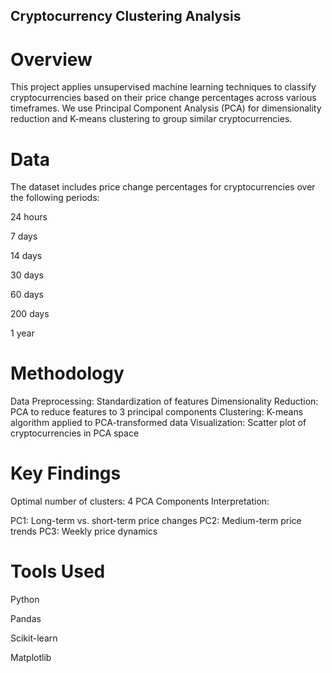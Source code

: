## Cryptocurrency Clustering Analysis

# Overview

This project applies unsupervised machine learning techniques to classify cryptocurrencies based on their price change percentages across various timeframes. We use Principal Component Analysis (PCA) for dimensionality reduction and K-means clustering to group similar cryptocurrencies.

# Data
The dataset includes price change percentages for cryptocurrencies over the following periods:

24 hours

7 days

14 days

30 days

60 days

200 days

1 year

# Methodology

Data Preprocessing: Standardization of features
Dimensionality Reduction: PCA to reduce features to 3 principal components
Clustering: K-means algorithm applied to PCA-transformed data
Visualization: Scatter plot of cryptocurrencies in PCA space

# Key Findings

Optimal number of clusters: 4
PCA Components Interpretation:

PC1: Long-term vs. short-term price changes
PC2: Medium-term price trends
PC3: Weekly price dynamics

# Tools Used

Python

Pandas

Scikit-learn

Matplotlib


